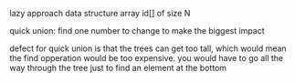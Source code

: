 lazy approach
data structure array id[] of size N

quick union:
find one number to change to make the biggest impact

defect for quick union is that the trees can get too tall, which would mean the find opperation would be too expensive. you would have to go all the way through the tree just to find an element at the bottom
